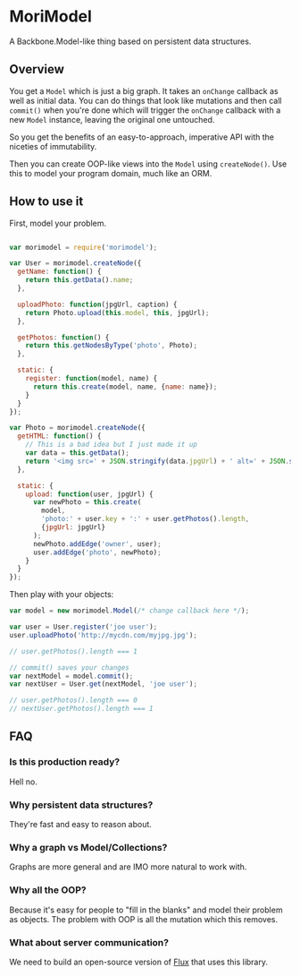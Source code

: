 # MoriModel

A Backbone.Model-like thing based on persistent data structures.

## Overview

You get a `Model` which is just a big graph. It takes an `onChange` callback
as well as initial data. You can do things that look like mutations and then
call `commit()` when you're done which will trigger the `onChange` callback
with a new `Model` instance, leaving the original one untouched.

So you get the benefits of an easy-to-approach, imperative API with the
niceties of immutability.

Then you can create OOP-like views into the `Model` using `createNode()`.
Use this to model your program domain, much like an ORM.

## How to use it

First, model your problem.

```javascript

var morimodel = require('morimodel');

var User = morimodel.createNode({
  getName: function() {
    return this.getData().name;
  },

  uploadPhoto: function(jpgUrl, caption) {
    return Photo.upload(this.model, this, jpgUrl);
  },

  getPhotos: function() {
    return this.getNodesByType('photo', Photo);
  },

  static: {
    register: function(model, name) {
      return this.create(model, name, {name: name});
    }
  }
});

var Photo = morimodel.createNode({
  getHTML: function() {
    // This is a bad idea but I just made it up
    var data = this.getData();
    return '<img src=' + JSON.stringify(data.jpgUrl) + ' alt=' + JSON.stringify(data.caption) + ' />';
  },

  static: {
    upload: function(user, jpgUrl) {
      var newPhoto = this.create(
        model,
        'photo:' + user.key + ':' + user.getPhotos().length,
        {jpgUrl: jpgUrl}
      );
      newPhoto.addEdge('owner', user);
      user.addEdge('photo', newPhoto);
    }
  }
});
```

Then play with your objects:

```javascript
var model = new morimodel.Model(/* change callback here */);

var user = User.register('joe user');
user.uploadPhoto('http://mycdn.com/myjpg.jpg');

// user.getPhotos().length === 1

// commit() saves your changes
var nextModel = model.commit();
var nextUser = User.get(nextModel, 'joe user');

// user.getPhotos().length === 0
// nextUser.getPhotos().length === 1
```

## FAQ

### Is this production ready?

Hell no.

### Why persistent data structures?

They're fast and easy to reason about.

### Why a graph vs Model/Collections?

Graphs are more general and are IMO more natural to work with.

### Why all the OOP?

Because it's easy for people to "fill in the blanks" and model their problem
as objects. The problem with OOP is all the mutation which this removes.

### What about server communication?

We need to build an open-source version of [Flux](https://github.com/cascadiajs/2013.cascadiajs.com/blob/master/proposals/a-better-way-to-structure-clientside-apps_jingc.md)
that uses this library.
